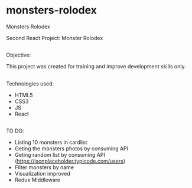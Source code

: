 # monsters-rolodex

Monsters Rolodex

Second React Project: Monster Rolodex

##

Objective:

This project was created for training and improve development skills only.

##

Technologies used:

-   HTML5
-   CSS3
-   JS
-   React

##

TO DO:

-   Listing 10 monsters in cardlist
-   Geting the monsters photos by consuming API
-   Geting random list by consuming API (https://jsonplaceholder.typicode.com/users)
-   Filter monsters by name
-   Visualization improved
-   Redux Middleware

##
